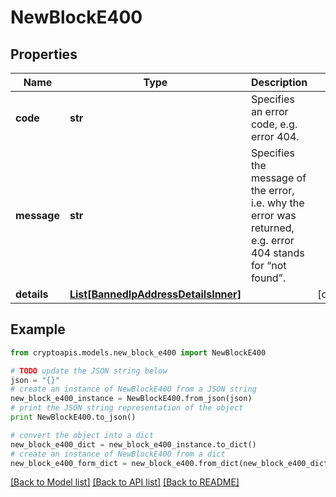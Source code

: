 # NewBlockE400


## Properties
Name | Type | Description | Notes
------------ | ------------- | ------------- | -------------
**code** | **str** | Specifies an error code, e.g. error 404. | 
**message** | **str** | Specifies the message of the error, i.e. why the error was returned, e.g. error 404 stands for “not found”. | 
**details** | [**List[BannedIpAddressDetailsInner]**](BannedIpAddressDetailsInner.md) |  | [optional] 

## Example

```python
from cryptoapis.models.new_block_e400 import NewBlockE400

# TODO update the JSON string below
json = "{}"
# create an instance of NewBlockE400 from a JSON string
new_block_e400_instance = NewBlockE400.from_json(json)
# print the JSON string representation of the object
print NewBlockE400.to_json()

# convert the object into a dict
new_block_e400_dict = new_block_e400_instance.to_dict()
# create an instance of NewBlockE400 from a dict
new_block_e400_form_dict = new_block_e400.from_dict(new_block_e400_dict)
```
[[Back to Model list]](../README.md#documentation-for-models) [[Back to API list]](../README.md#documentation-for-api-endpoints) [[Back to README]](../README.md)


